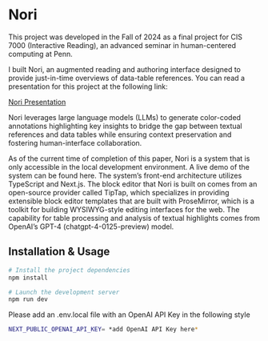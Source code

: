 # Nori

This project was developed in the Fall of 2024 as a final project for CIS 7000 (Interactive Reading), an advanced seminar in human-centered computing at Penn. 

I built Nori, an augmented reading and authoring interface designed to provide just-in-time overviews of data-table references. You can read a presentation for this project at the following link:

[Nori Presentation](https://www.figma.com/proto/EgYdSyMKGR1Ype1L0CklP7/Nori?page-id=303%3A2&node-id=303-7&viewport=1176%2C418%2C0.11&t=783EQNEu3UGCkwhx-1&scaling=contain&content-scaling=fixed)

Nori leverages large language models (LLMs) to generate color-coded annotations highlighting key insights to bridge the gap between textual references and data tables while ensuring context preservation and fostering human-interface collaboration.

As of the current time of completion of this paper, Nori is a system that is only accessible in the local development environment. A live demo of the system can be found here. The system’s front-end architecture utilizes TypeScript and Next.js. The block editor that Nori is built on comes from an open-source provider called TipTap, which specializes in providing extensible block editor templates that are built with ProseMirror, which is a toolkit for building WYSIWYG-style editing interfaces for the web. The capability for table processing and analysis of textual highlights comes from OpenAI’s GPT-4 (chatgpt-4-0125-preview) model.

## Installation & Usage

```bash
# Install the project dependencies
npm install
```

```bash
# Launch the development server
npm run dev
```

Please add an .env.local file with an OpenAI API Key in the following style
```bash
NEXT_PUBLIC_OPENAI_API_KEY= *add OpenAI API Key here*
```


